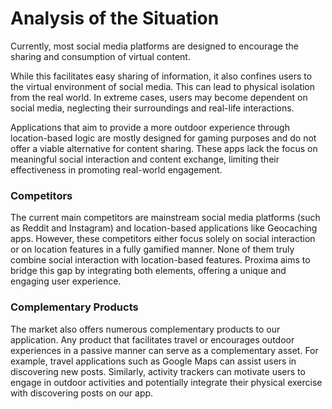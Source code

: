 # Analysis of the Situation

Currently, most social media platforms are designed to encourage the sharing and consumption of virtual content.

While this facilitates easy sharing of information, it also confines users to the virtual environment of social media. This can lead to physical isolation from the real world. In extreme cases, users may become dependent on social media, neglecting their surroundings and real-life interactions.

Applications that aim to provide a more outdoor experience through location-based logic are mostly designed for gaming purposes and do not offer a viable alternative for content sharing. These apps lack the focus on meaningful social interaction and content exchange, limiting their effectiveness in promoting real-world engagement.

### Competitors

The current main competitors are mainstream social media platforms (such as Reddit and Instagram) and location-based applications like Geocaching apps. However, these competitors either focus solely on social interaction or on location features in a fully gamified manner. None of them truly combine social interaction with location-based features. Proxima aims to bridge this gap by integrating both elements, offering a unique and engaging user experience.

### Complementary Products

The market also offers numerous complementary products to our application. Any product that facilitates travel or encourages outdoor experiences in a passive manner can serve as a complementary asset. For example, travel applications such as Google Maps can assist users in discovering new posts. Similarly, activity trackers can motivate users to engage in outdoor activities and potentially integrate their physical exercise with discovering posts on our app.